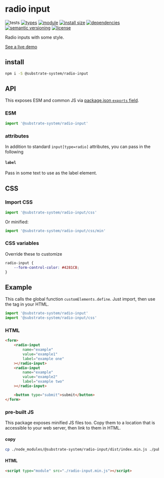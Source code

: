 # radio input
![tests](https://github.com/substrate-system/radio-input/actions/workflows/nodejs.yml/badge.svg)
[![types](https://img.shields.io/npm/types/@substrate-system/radio-input?style=flat-square)](README.md)
[![module](https://img.shields.io/badge/module-ESM%2FCJS-blue?style=flat-square)](README.md)
[![install size](https://packagephobia.com/badge?p=@substrate-system/radio-input)](https://packagephobia.com/result?p=@substrate-system/radio-input)
[![dependencies](https://img.shields.io/badge/dependencies-zero-brightgreen.svg?style=flat-square)](package.json)
[![semantic versioning](https://img.shields.io/badge/semver-2.0.0-blue?logo=semver&style=flat-square)](https://semver.org/)
[![license](https://img.shields.io/badge/license-MIT-brightgreen.svg?style=flat-square)](LICENSE)

Radio inputs with some style.

[See a live demo](https://substrate-system.github.io/radio-input/)

<!-- toc -->

## install

```sh
npm i -S @substrate-system/radio-input
```

## API

This exposes ESM and common JS via [package.json `exports` field](https://nodejs.org/api/packages.html#exports).

### ESM
```js
import '@substrate-system/radio-input'
```

### attributes

In addition to standard `input[type=radio]` attributes, you can pass in the following

#### `label`
Pass in some text to use as the label element.

## CSS

### Import CSS

```js
import '@substrate-system/radio-input/css'
```

Or minified:
```js
import '@substrate-system/radio-input/css/min'
```

### CSS variables
Override these to customize

```css
radio-input {
    --form-control-color: #4281CB;
}
```

## Example
This calls the global function `customElements.define`. Just import, then use
the tag in your HTML.

```js
import '@substrate-system/radio-input'
import '@substrate-system/radio-input/css'
```

### HTML
```html
<form>
    <radio-input
        name="example"
        value="example1"
        label="example one"
    ></radio-input>
    <radio-input
        name="example"
        value="example2"
        label="example two"
    ></radio-input>

    <button type="submit">submit</button>
</form>
```

### pre-built JS
This package exposes minified JS files too. Copy them to a location that is
accessible to your web server, then link to them in HTML.

#### copy
```sh
cp ./node_modules/@substrate-system/radio-input/dist/index.min.js ./public/radio-input.min.js
```

#### HTML
```html
<script type="module" src="./radio-input.min.js"></script>
```
